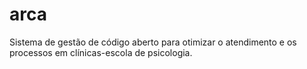 # arca
Sistema de gestão de código aberto para otimizar o atendimento e os processos em clínicas-escola de psicologia.

